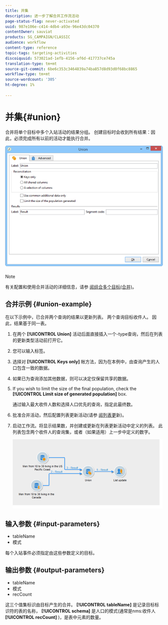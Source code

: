 ```yaml
---
title: 并集
description: 进一步了解合并工作流活动
page-status-flag: never-activated
uuid: 987e106e-c414-4db4-a93e-96e43dc04370
contentOwner: sauviat
products: SG_CAMPAIGN/CLASSIC
audience: workflow
content-type: reference
topic-tags: targeting-activities
discoiquuid: 573021ad-1efb-4156-af6d-417737ce745a
translation-type: tm+mt
source-git-commit: 6be6c353c3464839a74ba857d8d93d0f68bc8865
workflow-type: tm+mt
source-wordcount: '305'
ht-degree: 1%

---
```



# 并集{#union}

合并将单个目标中多个入站活动的结果分组。 创建目标时会收到所有结果：因此，必须完成所有以前的活动才能执行合并。

![](assets/s_user_segmentation_union.png)

>[!NOTE]
>
>有关配置和使用合并活动的详细信息，请参 [阅组合多个目标(合并)](../../workflow/using/targeting-data.md#combining-several-targets--union-)。

## 合并示例 {#union-example}

在以下示例中，已合并两个查询的结果以更新列表。 两个查询目标收件人。 因此，结果基于同一表。

1. 在两个 **[!UICONTROL Union]** 活动后面直接插入一个-type查询，然后在列表的更新类型活动前打开它。
1. 您可以输入标签。
1. 选择对 **[!UICONTROL Keys only]** 帐方法，因为在本例中，由查询产生的人口包含一致的数据。
1. 如果已为查询添加其他数据，则可以决定仅保留共享的数据。
1. If you wish to limit the size of the final population, check the **[!UICONTROL Limit size of generated population]** box.

   通过输入最大收件人数和选择人口优先的查询，指定此最终数。

1. 批准合并活动，然后配置列表更新活动(请参 [阅列表更](../../workflow/using/list-update.md)新)。
1. 启动工作流。将显示结果数，并创建或更新在列表更新活动中定义的列表。 此列表包含两个收件人的查询集，或者（如果适用）上一步中定义的数字。

   ![](assets/union_example.png)

## 输入参数 {#input-parameters}

* tableName
* 模式

每个入站事件必须指定由这些参数定义的目标。

## 输出参数 {#output-parameters}

* tableName
* 模式
* recCount

这三个值集标识由目标产生的合并。 **[!UICONTROL tableName]** 是记录目标标识符的表的名称， **[!UICONTROL schema]** 是人口的模式(通常是nms:收件人 **[!UICONTROL recCount]** )，是表中元素的数量。
